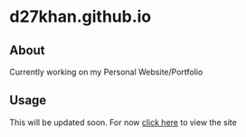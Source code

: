 # d27khan.github.io
## About

Currently working on my Personal Website/Portfolio

## Usage
This will be updated soon. For now [click here](http://d27khan.github.io) to view the site

